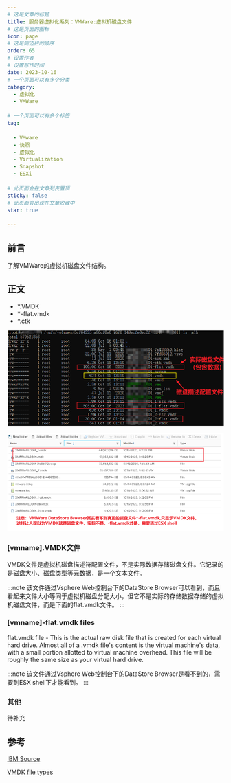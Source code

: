 ```yaml
---
# 这是文章的标题
title: 服务器虚拟化系列：VMWare:虚拟机磁盘文件
# 这是页面的图标
icon: page
# 这是侧边栏的顺序
order: 65
# 设置作者
# 设置写作时间
date: 2023-10-16
# 一个页面可以有多个分类
category:
  - 虚拟化
  - VMWare

# 一个页面可以有多个标签
tag:

  - VMware
  - 快照
  - 虚拟化
  - Virtualization
  - Snapshot
  - ESXi

# 此页面会在文章列表置顶
sticky: false
# 此页面会出现在文章收藏中
star: true

---
```




## 前言

了解VMWare的虚拟机磁盘文件结构。

## 正文

- *.VMDK
- *-flat.vmdk
- *.ctk

![磁盘文件结构 - ESX Shell](../../PostImages/post64_vmware_disk_files.png)

![磁盘文件结构 - Datastore Browser](../../PostImages/post64_vmware_disk_files_hidden_in_DS_Browser.png)

### [vmname].VMDK文件

VMDK文件是虚拟机磁盘描述符配置文件，不是实际数据存储磁盘文件。它记录的是磁盘大小、磁盘类型等元数据，是一个文本文件。

:::note
该文件通过Vsphere Web控制台下的DataStore Browser可以看到，而且看起来文件大小等同于虚拟机磁盘分配大小，但它不是实际的存储数据存储的虚拟机磁盘文件，而是下面的flat.vmdk文件。
:::

### [vmname]-flat.vmdk files

<vmname>flat.vmdk file - This is the actual raw disk file that is created for each virtual hard drive. Almost all of a .vmdk file's content is the virtual machine's data, with a small portion allotted to virtual machine overhead. This file will be roughly the same size as your virtual hard drive.

:::note
该文件通过Vsphere Web控制台下的DataStore Browser是看不到的，需要到ESX shell下才能看到。
:::


### 其他

待补充

## 参考

[IBM Source](https://www.ibm.com/support/pages/detailed-description-all-files-make-virtual-machine)

[VMDK file types](http://vmfsrecover.com/articles/vmfs-disk-types)
